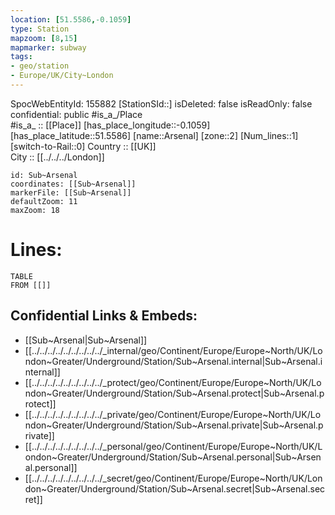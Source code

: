 ```yaml
---
location: [51.5586,-0.1059] 
type: Station 
mapzoom: [8,15] 
mapmarker: subway 
tags:
- geo/station
- Europe/UK/City~London
---
```

SpocWebEntityId: 155882
[StationSId::] 
isDeleted: false
isReadOnly: false
confidential: public
#is_a_/Place  
#is_a_ :: [[Place]] 
[has_place_longitude::-0.1059] 
[has_place_latitude::51.5586] 
[name::Arsenal] 
[zone::2] 
[Num_lines::1] 
[switch-to-Rail::0] 
Country :: [[UK]]  
City :: [[../../../London]]  


```leaflet
id: Sub~Arsenal
coordinates: [[Sub~Arsenal]] 
markerFile: [[Sub~Arsenal]] 
defaultZoom: 11 
maxZoom: 18
```


# Lines: 
```dataview
TABLE 
FROM [[]] 
```

## Confidential Links & Embeds: 
- [[Sub~Arsenal|Sub~Arsenal]] 
- [[../../../../../../../../../_internal/geo/Continent/Europe/Europe~North/UK/London~Greater/Underground/Station/Sub~Arsenal.internal|Sub~Arsenal.internal]] 
- [[../../../../../../../../../_protect/geo/Continent/Europe/Europe~North/UK/London~Greater/Underground/Station/Sub~Arsenal.protect|Sub~Arsenal.protect]] 
- [[../../../../../../../../../_private/geo/Continent/Europe/Europe~North/UK/London~Greater/Underground/Station/Sub~Arsenal.private|Sub~Arsenal.private]] 
- [[../../../../../../../../../_personal/geo/Continent/Europe/Europe~North/UK/London~Greater/Underground/Station/Sub~Arsenal.personal|Sub~Arsenal.personal]] 
- [[../../../../../../../../../_secret/geo/Continent/Europe/Europe~North/UK/London~Greater/Underground/Station/Sub~Arsenal.secret|Sub~Arsenal.secret]] 
